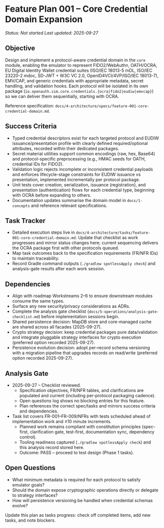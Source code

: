 # Feature Plan 001 – Core Credential Domain Expansion

_Status: Not started_
_Last updated: 2025-09-27_

## Objective

Design and implement a protocol-aware credential domain in the `core` module, enabling the emulator to represent FIDO2/WebAuthn, OATH/OCRA, EU Digital Identity Wallet credential suites (ISO/IEC 18013-5 mDL, ISO/IEC 23220-2 mdoc, SD-JWT + W3C VC 2.0, OpenID4VCI/4VP/ISO/IEC 18013-7), EMV/CAP, and generic credentials with appropriate metadata, secret handling, and validation hooks. Each protocol will be isolated in its own package (`io.openauth.sim.core.credentials.{ocra|fido2|eudiw|emvcap}`) so we can deliver them sequentially, starting with OCRA.

Reference specification: `docs/4-architecture/specs/feature-001-core-credential-domain.md`.

## Success Criteria

- Typed credential descriptors exist for each targeted protocol and EUDIW issuance/presentation profile with clearly defined required/optional attributes, recorded within their dedicated packages.
- Secret material utilities support common encodings (raw, hex, Base64) and protocol-specific preprocessing (e.g., HMAC seeds for OATH, credential IDs for FIDO2).
- Validation logic rejects incomplete or inconsistent credential payloads and enforces lifecycle-stage constraints for EUDIW issuance vs presentation, implemented incrementally per protocol package.
- Unit tests cover creation, serialization, issuance (registration), and presentation (authentication) flows for each credential type, beginning with OCRA before expanding to others.
- Documentation updates summarise the domain model in `docs/1-concepts` and reference relevant specifications.

## Task Tracker

- Detailed execution steps live in `docs/4-architecture/tasks/feature-001-core-credential-domain.md`. Update that checklist as work progresses and mirror status changes here; current sequencing delivers the OCRA package first with other protocols queued.
- Map task outcomes back to the specification requirements (FR/NFR IDs) to maintain traceability.
- Record Gradle command outputs (`./gradlew spotlessApply check`) and analysis-gate results after each work session.

## Dependencies

- Align with roadmap Workstreams 2–6 to ensure downstream modules consume the same types.
- Surface any new security/privacy considerations as ADRs.
- Complete the analysis gate checklist (`docs/5-operations/analysis-gate-checklist.md`) before implementation sessions begin.
- Shared persistence decision: MapDB store and core-managed cache are shared across all facades (2025-09-27).
- Crypto strategy decision: keep credential packages pure data/validation and integrate pluggable strategy interfaces for crypto execution (preferred option recorded 2025-09-27).
- Persistence evolution decision: adopt per-record schema versioning with a migration pipeline that upgrades records on read/write (preferred option recorded 2025-09-27).

## Analysis Gate

- 2025-09-27 – Checklist reviewed.
  - Specification objectives, FR/NFR tables, and clarifications are populated and current (including per-protocol packaging cadence).
  - Open questions log shows no blocking entries for this feature.
  - Plan references the correct spec/tasks and mirrors success criteria and dependencies.
- Task list covers FR-001–FR-009/NFRs with tests scheduled ahead of implementation work and ≤10 minute increments.
  - Planned work remains compliant with constitution principles (spec-first, clarification gate, test-first, documentation sync, dependency control).
  - Tooling readiness captured (`./gradlew spotlessApply check`) and this analysis record stored here.
  - Outcome: PASS – proceed to test design (Phase 1 tasks).

## Open Questions

- What minimum metadata is required for each protocol to satisfy emulator goals?
- Should the domain expose cryptographic operations directly or delegate to strategy interfaces?
- How will persistence versioning be handled when credential schemas evolve?

Update this plan as tasks progress: check off completed items, add new tasks, and note blockers.

